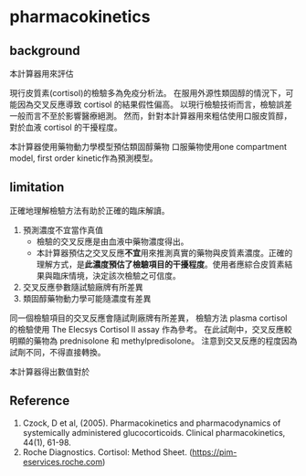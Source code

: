 # pharmacokinetics
## background
本計算器用來評估

現行皮質素(cortisol)的檢驗多為免疫分析法。
在服用外源性類固醇的情況下，可能因為交叉反應導致 cortisol 的結果假性偏高。
以現行檢驗技術而言，檢驗誤差一般而言不至於影響醫療絕測。
然而，針對本計算器用來粗估使用口服皮質醇，對於血液 cortisol 的干擾程度。

本計算器使用藥物動力學模型預估類固醇藥物
口服藥物使用one compartment model, first order kinetic作為預測模型。

## limitation
正確地理解檢驗方法有助於正確的臨床解讀。

 1. 預測濃度不宜當作真值
    - 檢驗的交叉反應是由血液中藥物濃度得出。
    - 本計算器預估之交叉反應**不宜**用來推測真實的藥物與皮質素濃度。正確的理解方式，是**此濃度預估了檢驗項目的干擾程度**。使用者應綜合皮質素結果與臨床情境，決定該次檢驗之可信度。
 2. 交叉反應參數隨試驗廠牌有所差異
 3. 類固醇藥物動力學可能隨濃度有差異

同一個檢驗項目的交叉反應會隨試劑廠牌有所差異，
檢驗方法
plasma cortisol 的檢驗使用 The Elecsys Cortisol II assay 作為參考。
在此試劑中，交叉反應較明顯的藥物為 prednisolone 和 methylpredisolone。
注意到交叉反應的程度因為試劑不同，不得直接轉換。

本計算器得出數值對於

## Reference
 1. Czock, D et al, (2005). Pharmacokinetics and pharmacodynamics of systemically administered glucocorticoids. Clinical pharmacokinetics, 44(1), 61-98.
 2. Roche Diagnostics. Cortisol: Method Sheet. (https://pim-eservices.roche.com)
